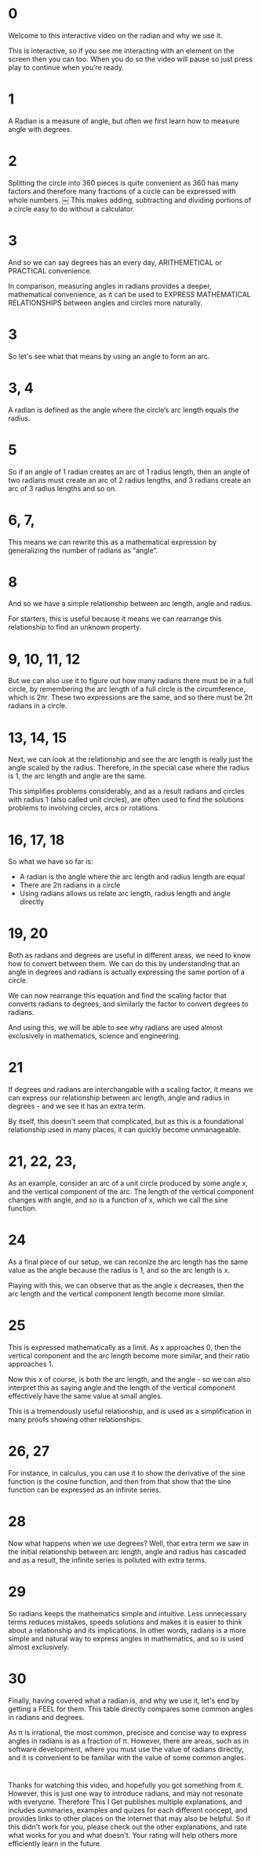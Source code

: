 # 0
Welcome to this interactive video on the radian and why we use it.

This is interactive, so if you see me interacting with an element on the screen then you can too. When you do so the video will pause so just press play to continue when you’re ready.

# 1
A Radian is a measure of angle, but often we first learn how to measure angle with degrees.

# 2
Splitting the circle into 360 pieces is quite convenient as 360 has many factors and therefore many fractions of a circle can be expressed with whole numbers. ￼ This makes adding, subtracting and dividing portions of a circle easy to do without a calculator.

# 3
And so we can say degrees has an every day, ARITHEMETICAL or PRACTICAL convenience.

In comparison, measuring angles in radians provides a deeper, mathematical convenience, as it can be used to EXPRESS MATHEMATICAL RELATIONSHIPS between angles and circles more naturally.

# 3
So let's see what that means by using an angle to form an arc.

# 3, 4
A radian is defined as the angle where the circle’s arc length equals the radius.

# 5
So if an angle of 1 radian creates an arc of 1 radius length, then an angle of two radians must create an arc of 2 radius lengths, and 3 radians create an arc of 3 radius lengths and so on.

# 6, 7,
This means we can rewrite this as a mathematical expression by generalizing the number of radians as “angle”.

# 8
And so we have a simple relationship between arc length, angle and radius.

For starters, this is useful because it means we can rearrange this relationship to find an unknown property.

# 9, 10, 11, 12
But we can also use it to figure out how many radians there must be in a full circle, by remembering the arc length of a full circle is the circumference, which is 2πr. These two expressions are the same, and so there must be 2π radians in a circle.

<!-- # 13
Next, let’s rearrange the relationship for the angle. Now, as both arc length and radius are a measure of length, this tells us that angle is a ratio, or unitless quantity, and we just use symbols like degrees or  radians to signify the denominator of the ratio. 90 degrees is 90 360ths of a circle, and 2 radians is 2 /2π of a circle. -->

# 13, 14, 15
Next, we can look at the relationship and see the arc length is really just the angle scaled by the radius. Therefore, in the special case where the radius is 1, the arc length and angle are the same.

This simplifies problems considerably, and as a result radians and circles with radius 1 (also called unit circles), are often used to find the solutions problems to involving circles, arcs or rotations.

# 16, 17, 18
So what we have so far is:
* A radian is the angle where the arc length and radius length are equal
* There are 2π radians in a circle
* Using radians allows us relate arc length, radius length and angle directly

# 19, 20
Both as radians and degrees are useful in different areas, we need to know how to convert between them. We can do this by understanding that an angle in degrees and radians is actually expressing the same portion of a circle.

We can now rearrange this equation and find the scaling factor that converts radians to degrees, and similarly the factor to convert degrees to radians.

And using this, we will be able to see why radians are used almost exclusively in mathematics, science and engineering.

# 21

If degrees and radians are interchangable with a scaling factor, it means we can express our relationship between arc length, angle and radius in degrees - and we see it has an extra term.

By itself, this doesn't seem that complicated, but as this is a foundational relationship used in many places, it can quickly become unmanageable. 

# 21, 22, 23,
As an example, consider an arc of a unit circle produced by some angle x, and the vertical component of the arc. The length of the vertical component changes with angle, and so is a function of x, which we call the sine function.

# 24
As a final piece of our setup, we can reconize the arc length has the same value as the angle because the radius is 1, and so the arc length is x.

Playing with this, we can observe that as the angle x decreases, then the arc length and the vertical component length become more similar.

<!-- Now if we look at the length of the vertical component, and the arc, we see that as the angle decreases, they become more similar. -->

# 25
This is expressed mathematically as a limit. As x approaches 0, then the vertical component and the arc length become more similar, and their ratio approaches 1.

Now this x of course, is both the arc length, and the angle - so we can also interpret this as saying angle and the length of the vertical component effectively have the same value at small angles.
<!-- 
Now the x in the expression can also be angle, and so this can also be interpreted as the vertical component of the angle, and the angle effectively are the same at small angles. -->

This is a tremendously useful relationship, and is used as a simplification in many proofs showing other relationships.

# 26, 27
For instance, in calculus, you can use it to show the derivative of the sine function is the cosine function, and then from that show that the sine function can be expressed as an infinite series.

# 28
Now what happens when we use degrees? Well, that extra term we saw in the initial relationship between arc length, angle and radius has cascaded and as a result, the infinite series is polluted with extra terms.

# 29
So radians keeps the mathematics simple and intuitive. Less unnecessary terms reduces mistakes, speeds solutions and makes it is easier to think about a relationship and its implications. In other words, radians is a more simple and natural way to express angles in mathematics, and so is used almost exclusively.

# 30
Finally, having covered what a radian is, and why we use it, let's end by getting a FEEL for them. This table directly compares some common angles in radians and degrees.

As π is irrational, the most common, precisce and concise way to express angles in radians is as a fraction of π. However, there are areas, such as in software development, where you must use the value of radians directly, and it is convenient to be familiar with the value of some common angles.

#
Thanks for watching this video, and hopefully you got something from it. However, this is just one way to introduce radians, and may not resonate with everyone. Therefore This I Get publishes multiple explanations, and includes summaries, examples and quizes for each different concept, and provides links to other places on the internet that may also be helpful. So if this didn't work for you, please check out the other explanations, and rate what works for you and what doesn't. Your rating will help others more efficiently learn in the future.